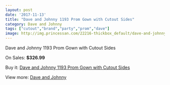 ```yaml
---
layout: post
date: '2017-11-13'
title: "Dave and Johnny 1193 Prom Gown with Cutout Sides"
category: Dave and Johnny
tags: ["cutout","brand","party","prom","dave"]
image: http://img.princessan.com/22216-thickbox_default/dave-and-johnny-1193-prom-gown-with-cutout-sides.jpg
---
```

Dave and Johnny 1193 Prom Gown with Cutout Sides

On Sales: **$326.99**
<a href="https://www.princessan.com/en/dave-and-johnny/10134-dave-and-johnny-1193-prom-gown-with-cutout-sides.html"><amp-img layout="responsive" width="600" height="600" src="//img.princessan.com/22216-thickbox_default/dave-and-johnny-1193-prom-gown-with-cutout-sides.jpg" alt="Dave and Johnny 1193 Prom Gown with Cutout Sides 0" /></a>
<a href="https://www.princessan.com/en/dave-and-johnny/10134-dave-and-johnny-1193-prom-gown-with-cutout-sides.html"><amp-img layout="responsive" width="600" height="600" src="//img.princessan.com/22217-thickbox_default/dave-and-johnny-1193-prom-gown-with-cutout-sides.jpg" alt="Dave and Johnny 1193 Prom Gown with Cutout Sides 1" /></a>

Buy it: [Dave and Johnny 1193 Prom Gown with Cutout Sides](https://www.princessan.com/en/dave-and-johnny/10134-dave-and-johnny-1193-prom-gown-with-cutout-sides.html "Dave and Johnny 1193 Prom Gown with Cutout Sides")

View more: [Dave and Johnny](https://www.princessan.com/en/16-dave-and-johnny "Dave and Johnny")